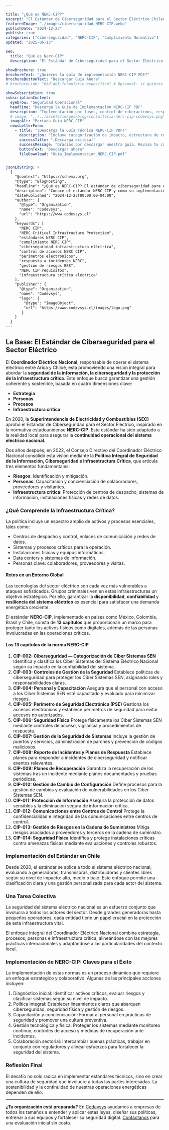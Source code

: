 ```yaml
---

title: "¿Qué es NERC-CIP?"
excerpt: "El Estándar de Ciberseguridad para el Sector Eléctrico Chileno"
featuredImage: "./images/ciberseguridad_NERC-CIP.webp"
publishDate: "2024-12-23"
publish: true
categories: ["Ciberseguridad", "NERC-CIP", "Cumplimiento Normativo"]
updated: "2025-06-13"

seo:
  title: "Qué es Nerc-CIP"
  description: "El Estándar de Ciberseguridad para el Sector Eléctrico Chileno"

showBrochure: true
brochureText: "¿Quieres la guía de implementación NERC-CIP PDF?"
brochureButtonText: "Descargar Guía Ahora"
# brochureLink: "#id-del-formulario-especifico" # Opcional: si quieres un ancla diferente a #subscription"

showSubscription: true
subscriptionContent:
  eyebrow: "Seguridad Operacional"
  headline: "Descarga la Guía de Implementación NERC-CIP PDF"
  description: "Implementación por fases, control de ciberactivos, respuesta a incidentes y cumplimiento regulatorio para el sector eléctrico chileno."
  # image: "../../assets/images/blog/consultoria-nerc-cip-codevsys.png"
  imageAlt: "Portada Guía NERC-CIP"
  newsLetterForm:
    - title: "¡Descarga la Guía Técnica NERC-CIP PDF!"
      description: "Incluye categorización de impacto, estructura de roles, fases de implementación, controles técnicos y mejores prácticas. Ideal para generadoras, transmisoras y centros de control OT."
      successTitle: "¡Descarga exitosa!"
      successMessage: "Gracias por descargar nuestra guía. Revisa tu carpeta de descargas o tu correo electrónico si fue enviado automáticamente."
      buttonText: "Descargar ahora"
      fileDownload: "Guia_Implementacion_NERC_CIP.pdf"


jsonLdString: >
  {
    "@context": "https://schema.org",
    "@type": "BlogPosting",
    "headline": "¿Qué es NERC-CIP? El estándar de ciberseguridad para el sector eléctrico chileno",
    "description": "Conoce el estándar NERC-CIP y cómo su implementación fortalece la ciberseguridad, el cumplimiento normativo y las mejores prácticas en empresas del sector eléctrico en Chile. Descubre recomendaciones clave y recursos para asegurar la continuidad operacional y la protección de infraestructuras críticas. Descarga la guía de implementación de NERC-CIP en PDF.",
    "datePublished": "2024-12-23T00:00:00-04:00",
    "author": {
      "@type": "Organization",
      "name": "Codevsys",
      "url": "https://www.codevsys.cl"
    },
    "keywords": [
      "NERC CIP",
      "NERC Critical Infrastructure Protection",
      "estándares NERC CIP",
      "cumplimiento NERC CIP",
      "ciberseguridad infraestructura eléctrica",
      "control de accesos NERC CIP",
      "perímetros electrónicos",
      "respuesta a incidentes NERC",
      "gestión de riesgos BES",
      "NERC CIP requisitos",
      "infraestructura crítica eléctrica"
    ],
    "publisher": {
      "@type": "Organization",
      "name": "Codevsys",
      "logo": {
        "@type": "ImageObject",
        "url": "https://www.codevsys.cl/images/logo.png"
       }
    }
  }
---
```


## La Base: El Estándar de Ciberseguridad para el Sector Eléctrico

El **Coordinador Eléctrico Nacional**, responsable de operar el sistema eléctrico entre Arica y Chiloé, está promoviendo una visión integral para abordar la **seguridad de la información, la ciberseguridad y la protección de la infraestructura crítica**. Este enfoque busca garantizar una gestión coherente y sostenible, basada en cuatro dimensiones clave:

- **Estrategia**
- **Personas**
- **Procesos**
- **Infraestructura crítica**

En 2020, la **Superintendencia de Electricidad y Combustibles (SEC)** aprobó el Estándar de Ciberseguridad para el Sector Eléctrico, inspirado en la normativa estadounidense **NERC-CIP**. Este estándar ha sido adaptado a la realidad local para asegurar la **continuidad operacional del sistema eléctrico nacional.**

Dos años después, en 2022, el Consejo Directivo del Coordinador Eléctrico Nacional consolidó esta visión mediante la **Política Integral de Seguridad de la Información, Ciberseguridad e Infraestructura Crítica**, que articula tres elementos fundamentales:

- **Riesgos**: Identificación y mitigación.
- **Personas**: Capacitación y concienciación de colaboradores, proveedores y visitantes.
- **Infraestructura crítica**: Protección de centros de despacho, sistemas de información, instalaciones físicas y redes de datos.

### ¿Qué Comprende la Infraestructura Crítica?
La política incluye un espectro amplio de activos y procesos esenciales, tales como:

- Centros de despacho y control, enlaces de comunicación y redes de datos.
- Sistemas y procesos críticos para la operación.
- Instalaciones físicas y equipos informáticos.
- Data centers y sistemas de información.
- Personas clave: colaboradores, proveedores y visitas.

#### Retos en un Entorno Global

Las tecnologías del sector eléctrico son cada vez más vulnerables a ataques sofisticados. Grupos criminales ven en estas infraestructuras un objetivo estratégico. Por ello, garantizar la **disponibilidad**, **confiabilidad** y **resiliencia del sistema eléctrico** es esencial para satisfacer una demanda energética creciente.

El estándar **NERC-CIP**, implementado en países como México, Colombia, Brasil y Chile, consta de **13 capítulos** que proporcionan un marco para proteger tanto los activos físicos como digitales, además de las personas involucradas en las operaciones críticas.

#### Los 13 capítulos de la norma NERC-CIP

1. **CIP-002: Ciberseguridad — Categorización de Ciber Sistemas SEN**
Identifica y clasifica los Ciber Sistemas del Sistema Eléctrico Nacional según su impacto en la confiabilidad del sistema.
2. **CIP-003: Controles de Gestión de la Seguridad**
Establece políticas de ciberseguridad para proteger los Ciber Sistemas SEN, asignando roles y responsabilidades claras.
3. **CIP-004: Personal y Capacitación**
Asegura que el personal con acceso a los Ciber Sistemas SEN esté capacitado y evaluado para minimizar riesgos.
4. **CIP-005: Perímetro de Seguridad Electrónica (PSE)**
Gestiona los accesos electrónicos y establece perímetros de seguridad para evitar accesos no autorizados.
5. **CIP-006: Seguridad Física**
Protege físicamente los Ciber Sistemas SEN mediante controles de acceso, vigilancia y procedimientos de respuesta.
6. **CIP-007: Gestión de la Seguridad de Sistemas**
Incluye la gestión de puertos y servicios, administración de parches y prevención de códigos maliciosos.
7. **CIP-008: Reporte de Incidentes y Planes de Respuesta**
Establece planes para responder a incidentes de ciberseguridad y notificar eventos relevantes.
8. **CIP-009: Planes de Recuperación**
Garantiza la recuperación de los sistemas tras un incidente mediante planes documentados y pruebas periódicas.
9. **CIP-010: Gestión de Cambio de Configuración**
Define procesos para la gestión de cambios y evaluación de vulnerabilidades en los Ciber Sistemas SEN.
10. **CIP-011: Protección de Información**
Asegura la protección de datos sensibles y la eliminación segura de información crítica.
11. **CIP-012: Comunicaciones entre Centros de Control**
Protege la confidencialidad e integridad de las comunicaciones entre centros de control.
12. **CIP-013: Gestión de Riesgos en la Cadena de Suministros**
Mitiga riesgos asociados a proveedores y terceros en la cadena de suministro.
13. **CIP-014: Seguridad Física**
Identifica y protege instalaciones críticas contra amenazas físicas mediante evaluaciones y controles robustos.


### Implementación del Estándar en Chile

Desde 2020, el estándar se aplica a todo el sistema eléctrico nacional, evaluando a generadoras, transmisoras, distribuidoras y clientes libres según su nivel de impacto: alto, medio o bajo. Este enfoque permite una clasificación clara y una gestión personalizada para cada actor del sistema.

### Una Tarea Colectiva

La seguridad del sistema eléctrico nacional es un esfuerzo conjunto que involucra a todos los actores del sector. Desde grandes generadoras hasta pequeños operadores, cada entidad tiene un papel crucial en la protección de esta infraestructura vital.

El enfoque integral del Coordinador Eléctrico Nacional combina estrategia, procesos, personas e infraestructura crítica, alineándose con las mejores prácticas internacionales y adaptándose a las particularidades del contexto local.

### Implementación de NERC-CIP: Claves para el Éxito
La implementación de estas normas es un proceso dinámico que requiere un enfoque estratégico y colaborativo. Algunas de las principales acciones incluyen:

1. Diagnóstico inicial: Identificar activos críticos, evaluar riesgos y clasificar sistemas según su nivel de impacto.
2. Política integral: Establecer lineamientos claros que abarquen ciberseguridad, seguridad física y gestión de riesgos.
3. Capacitación y concienciación: Formar al personal en prácticas de seguridad y promover una cultura preventiva.
4. Gestión tecnológica y física: Proteger los sistemas mediante monitoreo continuo, controles de acceso y medidas de recuperación ante incidentes.
5. Colaboración sectorial: Intercambiar buenas prácticas, trabajar en conjunto con reguladores y alinear esfuerzos para fortalecer la seguridad del sistema.

### Reflexión Final
El desafío no solo radica en implementar estándares técnicos, sino en crear una cultura de seguridad que involucre a todas las partes interesadas. La sostenibilidad y la continuidad de nuestras operaciones energéticas dependen de ello.

---

**¿Tu organización está preparada?** En [Codevsys](https://www.codevsys.cl) ayudamos a empresas de todos los tamaños a entender y aplicar estas leyes, diseñar sus políticas, entrenar a sus equipos y fortalecer su seguridad digital. [Contáctanos](https://www.codevsys.cl/contact) para una evaluación inicial sin costo.
